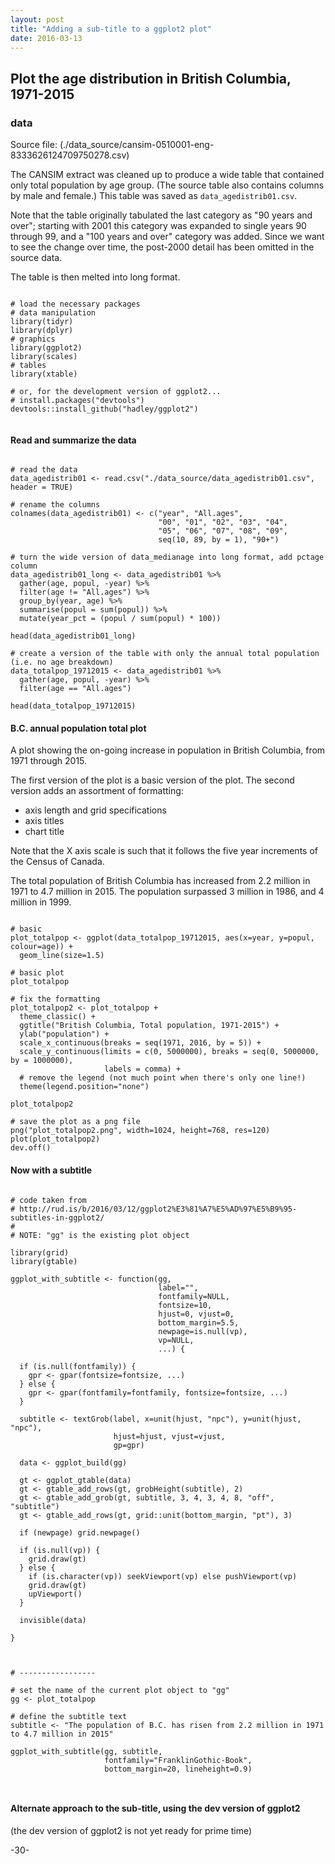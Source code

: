 ```yaml
---
layout: post
title: "Adding a sub-title to a ggplot2 plot"
date: 2016-03-13
---
```



## Plot the age distribution in British Columbia, 1971-2015

### data

Source file:  (./data_source/cansim-0510001-eng-8333626124709750278.csv)

The CANSIM extract was cleaned up to produce a wide table that contained only total population by age group. (The source table also contains columns by male and female.) This table was saved as `data_agedistrib01.csv`.

Note that the table originally tabulated the last category as "90 years and over"; starting with 2001 this category was expanded to single years 90 through 99, and a "100 years and over" category was added. Since we want to see the change over time, the post-2000 detail has been omitted in the source data.

The table is then melted into long format.


```{r, echo=FALSE, message=FALSE}

# load the necessary packages
# data manipulation
library(tidyr)
library(dplyr)
# graphics
library(ggplot2)
library(scales)
# tables
library(xtable)

# or, for the development version of ggplot2...
# install.packages("devtools")
devtools::install_github("hadley/ggplot2")


```

#### Read and summarize the data

```{r, echo=FALSE, message=FALSE}

# read the data
data_agedistrib01 <- read.csv("./data_source/data_agedistrib01.csv", header = TRUE)

# rename the columns
colnames(data_agedistrib01) <- c("year", "All.ages", 
                                 "00", "01", "02", "03", "04", 
                                 "05", "06", "07", "08", "09",
                                 seq(10, 89, by = 1), "90+")

# turn the wide version of data_medianage into long format, add pctage column
data_agedistrib01_long <- data_agedistrib01 %>%
  gather(age, popul, -year) %>%
  filter(age != "All.ages") %>%
  group_by(year, age) %>%
  summarise(popul = sum(popul)) %>%
  mutate(year_pct = (popul / sum(popul) * 100)) 

head(data_agedistrib01_long)

# create a version of the table with only the annual total population (i.e. no age breakdown)
data_totalpop_19712015 <- data_agedistrib01 %>%
  gather(age, popul, -year) %>%
  filter(age == "All.ages")

head(data_totalpop_19712015)

```


#### B.C. annual population total plot

A plot showing the on-going increase in population in British Columbia, from 1971 through 2015.

The first version of the plot is a basic version of the plot. The second version adds an assortment of formatting:

* axis length and grid specifications
* axis titles
* chart title

Note that the X axis scale is such that it follows the five year increments of the Census of Canada.

The total population of British Columbia has increased from 2.2 million in 1971 to 4.7 million in 2015. The population surpassed 3 million in 1986, and 4 million in 1999.

```{r, echo=FALSE, message=FALSE}

# basic
plot_totalpop <- ggplot(data_totalpop_19712015, aes(x=year, y=popul, colour=age)) +
  geom_line(size=1.5)

# basic plot
plot_totalpop

# fix the formatting
plot_totalpop2 <- plot_totalpop +
  theme_classic() +
  ggtitle("British Columbia, Total population, 1971-2015") +
  ylab("population") +
  scale_x_continuous(breaks = seq(1971, 2016, by = 5)) +
  scale_y_continuous(limits = c(0, 5000000), breaks = seq(0, 5000000, by = 1000000),
                     labels = comma) +
  # remove the legend (not much point when there's only one line!)
  theme(legend.position="none")

plot_totalpop2

# save the plot as a png file
png("plot_totalpop2.png", width=1024, height=768, res=120)
plot(plot_totalpop2)
dev.off()

```

#### Now with a subtitle


```{r}

# code taken from
# http://rud.is/b/2016/03/12/ggplot2%E3%81%A7%E5%AD%97%E5%B9%95-subtitles-in-ggplot2/
#
# NOTE: "gg" is the existing plot object

library(grid)
library(gtable)

ggplot_with_subtitle <- function(gg, 
                                 label="", 
                                 fontfamily=NULL,
                                 fontsize=10,
                                 hjust=0, vjust=0, 
                                 bottom_margin=5.5,
                                 newpage=is.null(vp),
                                 vp=NULL,
                                 ...) {
 
  if (is.null(fontfamily)) {
    gpr <- gpar(fontsize=fontsize, ...)
  } else {
    gpr <- gpar(fontfamily=fontfamily, fontsize=fontsize, ...)
  }
 
  subtitle <- textGrob(label, x=unit(hjust, "npc"), y=unit(hjust, "npc"), 
                       hjust=hjust, vjust=vjust,
                       gp=gpr)
 
  data <- ggplot_build(gg)
 
  gt <- ggplot_gtable(data)
  gt <- gtable_add_rows(gt, grobHeight(subtitle), 2)
  gt <- gtable_add_grob(gt, subtitle, 3, 4, 3, 4, 8, "off", "subtitle")
  gt <- gtable_add_rows(gt, grid::unit(bottom_margin, "pt"), 3)
 
  if (newpage) grid.newpage()
 
  if (is.null(vp)) {
    grid.draw(gt)
  } else {
    if (is.character(vp)) seekViewport(vp) else pushViewport(vp)
    grid.draw(gt)
    upViewport()
  }
 
  invisible(data)
 
}



# -----------------

# set the name of the current plot object to "gg"
gg <- plot_totalpop

# define the subtitle text
subtitle <- "The population of B.C. has risen from 2.2 million in 1971 to 4.7 million in 2015"
 
ggplot_with_subtitle(gg, subtitle,
                     fontfamily="FranklinGothic-Book",
                     bottom_margin=20, lineheight=0.9)



```

#### Alternate approach to the sub-title, using the dev version of ggplot2

(the dev version of ggplot2 is not yet ready for prime time)


-30-
